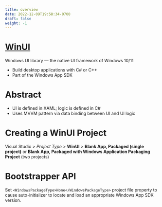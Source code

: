 ```yaml
---
title: overview
date: 2022-12-09T19:58:34-0700
draft: false
weight: -1
---
```


# [WinUI](https://learn.microsoft.com/en-us/windows/apps/desktop/)
Windows UI library — the native UI framework of Windows 10/11
- Build desktop applications with C# or C++
- Part of the Windows App SDK

# Abstract
- UI is defined in XAML; logic is defined in C#
- Uses MVVM pattern via data binding between UI and UI logic

# Creating a WinUI Project
Visual Studio > *Project Type* > **WinUI** > **Blank App, Packaged (single project)** or **Blank App, Packaged with Windows Application Packaging Project** (two projects)

# Bootstrapper API
Set `<WindowsPackageType>None</WindowsPackageType>` project file property to cause auto-initializer to locate and load an appropriate Windows App SDK version.
